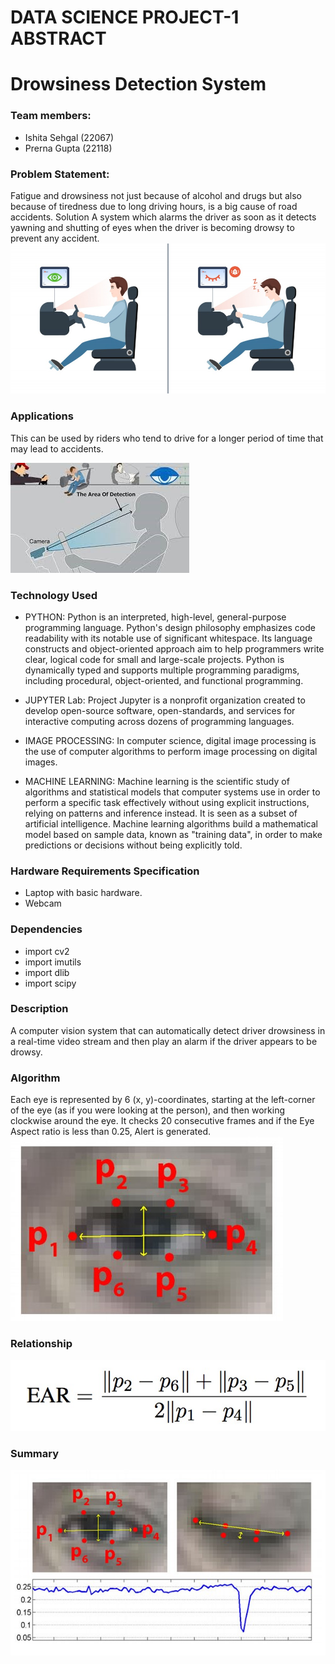 # DATA SCIENCE PROJECT-1 ABSTRACT
# Drowsiness Detection System

### Team members: 
- Ishita Sehgal (22067)
- Prerna Gupta (22118)

### Problem Statement:
Fatigue and drowsiness not just because of alcohol and drugs but also because of tiredness due to long driving hours, is a big cause of road accidents. 
Solution
A system which alarms the driver as soon as it detects yawning and shutting of eyes when the driver is becoming drowsy to prevent any accident.
![This is an image](assets\drowsiness1.jpeg)

### Applications 
This can be used by riders who tend to drive for a longer period of time that may lead to accidents.

![This is an image](assets\drowsiness2.jpeg)

### Technology Used

- PYTHON: Python is an interpreted, high-level, general-purpose programming language. Python's design philosophy emphasizes code readability with its notable use of significant whitespace. Its language constructs and object-oriented approach aim to help programmers write clear, logical code for small and large-scale projects. Python is dynamically typed and supports multiple programming paradigms, including procedural, object-oriented, and functional programming. 

- JUPYTER Lab: Project Jupyter is a nonprofit organization created to develop open-source software, open-standards, and services for interactive computing across dozens of programming languages. 

- IMAGE PROCESSING: In computer science, digital image processing is the use of computer algorithms to perform image processing on digital images.

- MACHINE LEARNING: Machine learning is the scientific study of algorithms and statistical models that computer systems use in order to perform a specific task effectively without using explicit instructions, relying on patterns and inference instead. It is seen as a subset of artificial intelligence. Machine learning algorithms build a mathematical model based on sample data, known as "training data", in order to make predictions or decisions without being explicitly told.


### Hardware Requirements Specification 
- Laptop with basic hardware. 
- Webcam

### Dependencies
- import cv2
- import imutils
- import dlib
- import scipy

### Description 
A computer vision system that can automatically detect driver drowsiness in a real-time video stream and then play an alarm if the driver appears to be drowsy.

### Algorithm 
Each eye is represented by 6 (x, y)-coordinates, starting at the left-corner of the eye (as if you were looking at the person), and then working clockwise around the eye.
It checks 20 consecutive frames and if the Eye Aspect ratio is less than 0.25, Alert is generated.
![This is an image](assets\drowsiness3.jpeg)

### Relationship
![This is an image](assets\drowsiness4.jpeg)
### Summary
![This is an image](assets\drowsiness5.jpeg)



